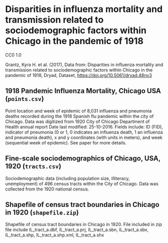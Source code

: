 # Disparities in influenza mortality and transmission related to sociodemographic factors within Chicago in the pandemic of 1918

CC0 1.0

Grantz, Kyra H. et al. (2017), Data from: Disparities in influenza mortality and transmission related to sociodemographic factors within Chicago in the pandemic of 1918, Dryad, Dataset, <https://doi.org/10.5061/dryad.48nv3>

## 1918 Pandemic Influenza Mortality, Chicago USA (`points.csv`)

Point location and week of epidemic of 8,031 influenza and pneumonia deaths recorded during the 1918 Spanish flu pandemic within the city of Chicago. Data was digitized from 1920 City of Chicago Department of Health annual report Date last modified: 25-10-2016. Fields include: ID (FID), indicator of pneumonia (0 or 1, 0 indicates an influenza death, 1 an influenza and pneumonia death), x and y coordinates (with units in meters), and week (sequential week of epidemic). See paper for more details.

## Fine-scale sociodemographics of Chicago, USA, 1920 (`tracts.csv`)

Sociodemographic data (including population size, illiteracy, unemployment) of 496 census tracts within the City of Chicago. Data was collected from the 1920 national census.

## Shapefile of census tract boundaries in Chicago in 1920 (`shapefile.zip`)

Shapefile of census tract boundaries in Chicago in 1920. File included in zip file include IL_tract_a.dbf, IL_tract_a.prj, IL_tract_a.sbn, IL_tract_a.sbx, IL_tract_a.shp, IL_tract_a.shp.xml, IL_tract_a.shx

